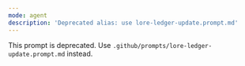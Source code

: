 ```yaml
---
mode: agent
description: 'Deprecated alias: use lore-ledger-update.prompt.md'
---
```


This prompt is deprecated. Use `.github/prompts/lore-ledger-update.prompt.md` instead.
